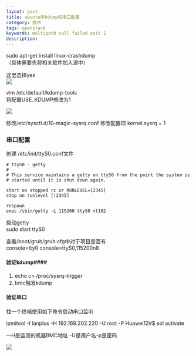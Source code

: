 ```yaml
---
layout: post
title: ubuntu中kdump和串口配置
category: 技术
tags: openstack
keywords: multipath call failed exit 1
description: 
---
```


sudo apt-get install linux-crashdump  
（具体需要先将相关软件加入源中）

这里选择yes  
![](http://i.imgur.com/cNxSOcQ.png)


vim /etc/default/kdump-tools  
将配置USE_KDUMP修改为1

![](http://i.imgur.com/OOMUn3s.png)


修改/etc/sysctl.d/10-magic-sysrq.conf
修改配置项
kernel.sysrq = 1

### 串口配置 ###

创建 /etc/init/ttyS0.conf文件  

    # ttyS0 - getty
    #
    # This service maintains a getty on ttyS0 from the point the system is
    # started until it is shut down again.
    
    start on stopped rc or RUNLEVEL=[2345]
    stop on runlevel [!2345]
    
    respawn
    exec /sbin/getty -L 115200 ttyS0 vt102

启动getty  
sudo start ttyS0

查看/boot/grub/grub.cfg中对于项目是否有  
console=tty0 console=ttyS0,115200n8

#### 验证kdump####

1. echo c> /proc/sysrq-trigger 
2. bmc触发kdump


#### 验证串口 ####

找一个终端使用如下命令启动串口监听

ipmitool -I lanplus -H 192.168.202.220 -U root -P Huawei12#$ sol activate

—H是监测的机器BMC地址
-U是用户名-p是密码

![](http://i.imgur.com/sxPfsYG.png)
